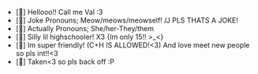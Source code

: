 - [🍓] Hellooo!! Call me Val :3
- [🍰] Joke Pronouns; Meow/meows/meowself! /J PLS THATS A JOKE!
- [💌] Actually Pronouns; She/her-They/them 
- [🍷] Silly lil highschooler! X3 {Im only 15!! >_<}
- [💋] Im super friendly! (C+H IS ALLOWED!<3) And love meet new people so pls int!!<3 
- [💍] Taken<3 so pls back off :P
